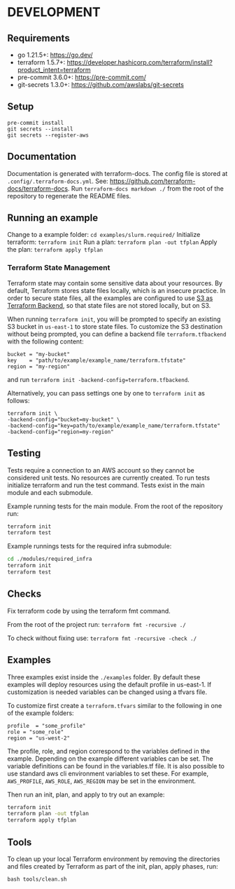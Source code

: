 # DEVELOPMENT

## Requirements
* go 1.21.5+: https://go.dev/
* terraform 1.5.7+: https://developer.hashicorp.com/terraform/install?product_intent=terraform
* pre-commit 3.6.0+: https://pre-commit.com/
* git-secrets 1.3.0+: https://github.com/awslabs/git-secrets


## Setup
```
pre-commit install
git secrets --install
git secrets --register-aws
```
## Documentation
 Documentation is generated with terraform-docs. The config file is stored at
 `.config/.terraform-docs.yml`. See: https://github.com/terraform-docs/terraform-docs.
 Run `terraform-docs markdown ./` from the root of the repository to regenerate the README
 files.

## Running an example
Change to a example folder: `cd examples/slurm.required/`
Initialize terraform: `terraform init`
Run a plan: `terraform plan -out tfplan`
Apply the plan: `terraform apply tfplan`

### Terraform State Management
Terraform state may contain some sensitive data about your resources.
By default, Terraform stores state files locally, which is an insecure practice.
In order to secure state files, all the examples are configured to use [S3 as Terraform Backend](https://developer.hashicorp.com/terraform/language/settings/backends/s3),
so that state files are not stored locally, but on S3.

When running `terraform init`, you will be prompted to specify an existing S3 bucket in `us-east-1` to store state files.
To customize the S3 destination without being prompted, you can define a backend file `terraform.tfbackend`
with the following content:

```
bucket = "my-bucket"
key    = "path/to/example/example_name/terraform.tfstate"
region = "my-region"
```

and run `terraform init -backend-config=terraform.tfbackend`.

Alternatively, you can pass settings one by one to `terraform init` as follows:

```
terraform init \
-backend-config="bucket=my-bucket" \
-backend-config="key=path/to/example/example_name/terraform.tfstate"
-backend-config="region=my-region"
```

## Testing
Tests require a connection to an AWS account so they cannot be considered unit tests. No resources are currently created. To run tests initialize terraform and run the test command. Tests exist in the main module and each submodule.

Example running tests for the main module. From the root of the repository run:

```bash
terraform init
terraform test
```

Example runnings tests for the required infra submodule:

```bash
cd ./modules/required_infra
terraform init
terraform test
```

## Checks

Fix terraform code by using the terraform fmt command.

From the root of the project run: `terraform fmt -recursive ./`

To check without fixing use: `terraform fmt -recursive -check ./`

## Examples
Three examples exist inside the `./examples` folder. By default these examples will deploy resources using the default profile in us-east-1. If customization is needed variables can be changed using a tfvars file.

To customize first create a `terraform.tfvars` similar to the following in one of the example folders:

```hcl
profile  = "some_profile"
role = "some_role"
region = "us-west-2"
```

The profile, role, and region correspond to the variables defined in the example. Depending on the example different variables can be set. The variable definitions can be found in the variables.tf file. It is also possible to use standard aws cli environment variables to set these. For example, `AWS_PROFILE`, `AWS_ROLE`, `AWS_REGION` may be set in the environment.

Then run an init, plan, and apply to try out an example:

```bash
terraform init
terraform plan -out tfplan
terraform apply tfplan
```

## Tools

To clean up your local Terraform environment by removing the directories and files
created by Terraform as part of the init, plan, apply phases, run:

```
bash tools/clean.sh
```
